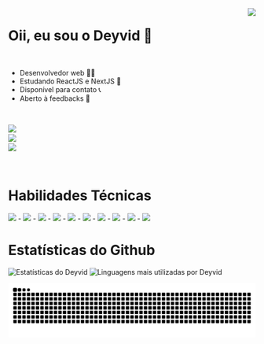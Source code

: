 <img align="right" height="320em" src="https://media1.giphy.com/media/qgQUggAC3Pfv687qPC/giphy.gif?cid=790b7611ffa38663a6bcddf9cb5eff4ad5591b9ecf77acfc&rid=giphy.gif&ct=g">
<h1 align="left">Oii, eu sou o Deyvid 👋</h1>
<br>
<ul>
  <li>Desenvolvedor web 👨‍💻</li>
  <li>Estudando ReactJS e NextJS 📒</li>
  <li>Disponível para contato 📞</li>
  <li>Aberto à feedbacks 📝</li>
</ul>

<br>

<div style="display: inline_block">
  
<a href="mailto:deyvidgondim@outlook.com" target="_blank"><img src="https://img.shields.io/badge/Microsoft_Outlook-0078D4?style=for-the-badge&logo=microsoft-outlook&logoColor=white"></a>
<br>
<a href="https://instagram.com/_deyvidjesus"><img src="https://img.shields.io/badge/Instagram-E4405F?style=for-the-badge&logo=instagram&logoColor=white"></a>
<br>
<a href="https://linkedin.com/in/deyvid-g"><img src="https://img.shields.io/badge/LinkedIn-0077B5?style=for-the-badge&logo=linkedin&logoColor=white"></a>
</div>

<br>

<h1>Habilidades Técnicas</h1>

<div style="display: inline_block">
  
<img height="35em" src="https://cdn.jsdelivr.net/gh/devicons/devicon/icons/html5/html5-original.svg" /> -
<img height="35em" src="https://cdn.jsdelivr.net/gh/devicons/devicon/icons/css3/css3-original.svg" /> -
<img height="35em" src="https://cdn.jsdelivr.net/gh/devicons/devicon/icons/javascript/javascript-original.svg" /> -
<img height="35em" src="https://cdn.jsdelivr.net/gh/devicons/devicon/icons/bootstrap/bootstrap-original.svg" /> -
<img height="35em" src="https://cdn.jsdelivr.net/gh/devicons/devicon/icons/sass/sass-original.svg" /> -
<img height="35em" src="https://cdn.jsdelivr.net/gh/devicons/devicon/icons/react/react-original.svg" /> -
<img height="35em" src="https://cdn.jsdelivr.net/gh/devicons/devicon/icons/typescript/typescript-original.svg" /> -
<img height="35em" src="https://cdn.jsdelivr.net/gh/devicons/devicon/icons/nextjs/nextjs-original.svg" /> -
<img height="35em" src="https://cdn.jsdelivr.net/gh/devicons/devicon/icons/git/git-original.svg" /> -
<img height="35em" src="https://cdn.jsdelivr.net/gh/devicons/devicon/icons/java/java-original.svg" />

</div>
  
<h1>Estatísticas do Github</h1>
<img width="580em" src="https://github-readme-stats.vercel.app/api?username=DeyvidJesus&show_icons=true&theme=midnight-purple" alt="Estatísticas do Deyvid"/>
<img width="580em" src="https://github-readme-stats.vercel.app/api/top-langs/?username=DeyvidJesus&layout=compact&langs_count=6&theme=midnight-purple" alt="Linguagens mais utilizadas por Deyvid"/>

 ![Snake animation](https://github.com/DeyvidJesus/DeyvidJesus/blob/output/github-contribution-grid-snake.svg)
